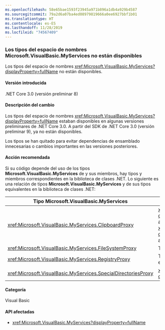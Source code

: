 ```yaml
---
ms.openlocfilehash: 58e65bae1593f23945a971b896a1db4a929b4587
ms.sourcegitcommit: 79a2d6a07ba4ed08979819666a0ee6927bbf1b01
ms.translationtype: HT
ms.contentlocale: es-ES
ms.lasthandoff: 11/28/2019
ms.locfileid: "74567409"
---
```

### <a name="types-in-microsoftvisualbasicmyservices-namespace-not-available"></a>Los tipos del espacio de nombres Microsoft.VisualBasic.MyServices no están disponibles

Los tipos del espacio de nombres <xref:Microsoft.VisualBasic.MyServices?displayProperty=fullName> no están disponibles.

#### <a name="version-introduced"></a>Versión introducida

.NET Core 3.0 (versión preliminar 8)

#### <a name="change-description"></a>Descripción del cambio

Los tipos del espacio de nombres <xref:Microsoft.VisualBasic.MyServices?displayProperty=fullName> estaban disponibles en algunas versiones preliminares de .NET Core 3.0. A partir del SDK de .NET Core 3.0 (versión preliminar 9), ya no están disponibles.

Los tipos se han quitado para evitar dependencias de ensamblado innecesarias o cambios importantes en las versiones posteriores.

#### <a name="recommended-action"></a>Acción recomendada

Si su código depende del uso de los tipos **Microsoft.VisualBasic.MyServices** de y sus miembros, hay tipos y miembros correspondientes en la biblioteca de clases .NET. Lo siguiente es una relación de tipos **Microsoft.VisualBasic.MyServices** y de sus tipos equivalentes en la biblioteca de clases .NET:

|Tipo Microsoft.VisualBasic.MyServices|Tipo de la biblioteca de clases .NET|
|--|--|
|<xref:Microsoft.VisualBasic.MyServices.ClipboardProxy>|<xref:System.Windows.Clipboard?displayProperty=nameWithType> para las aplicaciones de WPF y <xref:System.Windows.Forms.Clipboard?displayProperty=nameWithType> para aplicaciones de Windows Forms|
|<xref:Microsoft.VisualBasic.MyServices.FileSystemProxy>|Tipos del espacio de nombres <xref:System.IO>|
|<xref:Microsoft.VisualBasic.MyServices.RegistryProxy>|Tipos relacionados con el registro en el espacio de nombres <xref:Microsoft.Win32>|
|<xref:Microsoft.VisualBasic.MyServices.SpecialDirectoriesProxy>|<xref:System.Environment.GetFolderPath%2A?displayProperty=nameWithType>|

#### <a name="category"></a>Categoría

Visual Basic

#### <a name="affected-apis"></a>API afectadas

- <xref:Microsoft.VisualBasic.MyServices?displayProperty=fullName>

<!--

### Affected APIs

- `N:Microsoft.VisualBasic.MyServices`

-- >

